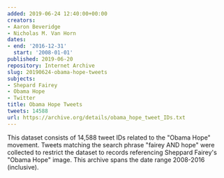 ```yaml
---
added: 2019-06-24 12:40:00+00:00
creators:
- Aaron Beveridge
- Nicholas M. Van Horn
dates:
- end: '2016-12-31'
  start: '2008-01-01'
published: 2019-06-20
repository: Internet Archive
slug: 20190624-obama-hope-tweets
subjects:
- Shepard Fairey
- Obama Hope
- Twitter
title: Obama Hope Tweets
tweets: 14588
url: https://archive.org/details/obama_hope_tweet_IDs.txt
---
```


This dataset consists of 14,588 tweet IDs related to the "Obama Hope"  movement. Tweets matching the search phrase "fairey AND hope" were collected  to restrict the dataset to records referencing Sheppard Fairey's "Obama Hope"  image. This archive spans the date range 2008-2016 (inclusive).
